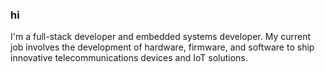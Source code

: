 ### hi
I'm a full-stack developer and embedded systems developer. My current job involves the development of hardware, firmware, and software to ship innovative telecommunications devices and IoT solutions.
